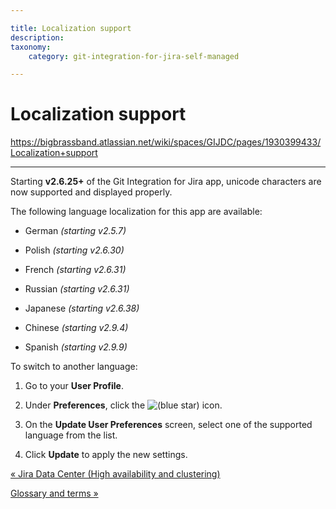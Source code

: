 ```yaml
---

title: Localization support
description:
taxonomy:
    category: git-integration-for-jira-self-managed

---
```


# Localization support

<https://bigbrassband.atlassian.net/wiki/spaces/GIJDC/pages/1930399433/Localization+support>

* * *

Starting **v2.6.25+** of the Git Integration for Jira app, unicode characters are now supported and displayed properly.

The following language localization for this app are available:

*   German _(starting v2.5.7)_
    
*   Polish _(starting v2.6.30)_
    
*   French _(starting v2.6.31)_
    
*   Russian _(starting v2.6.31)_
    
*   Japanese _(starting v2.6.38)_
    
*   Chinese _(starting v2.9.4)_
    
*   Spanish _(starting v2.9.9)_
    

To switch to another language:

1.  Go to your **User Profile**.
    
2.  Under **Preferences**, click the ![(blue star)](/wiki/s/-1639011364/6452/8b4898d3c114827e64ec143b4fa79bb76a6cfa5b/_/images/icons/emoticons/star_blue.png) icon.
    
3.  On the **Update User Preferences** screen, select one of the supported language from the list.
    
4.  Click **Update** to apply the new settings.
    

[« Jira Data Center (High availability and clustering)](/wiki/spaces/GIJDC/pages/1930399417)

[Glossary and terms »](/wiki/spaces/GIJDC/pages/1930399449/Glossary+and+terms)